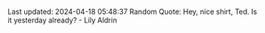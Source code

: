 Last updated: 2024-04-18 05:48:37
Random Quote: Hey, nice shirt, Ted. Is it yesterday already? - Lily Aldrin